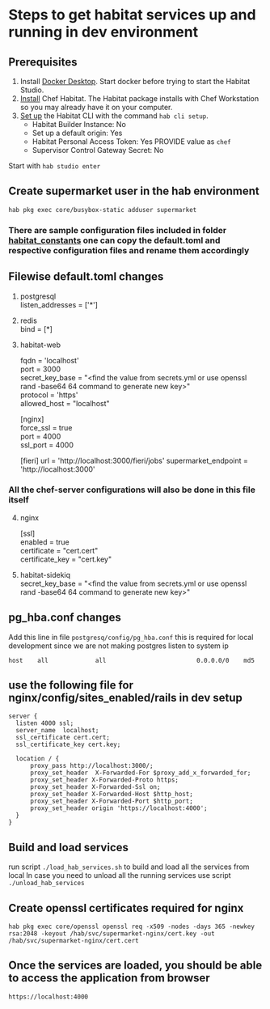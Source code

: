 # Steps to get habitat services up and running in dev environment

## Prerequisites

1. Install [Docker Desktop](https://www.docker.com/get-started). Start docker before trying to start the Habitat Studio.
2. [Install](https://docs.chef.io/habitat/install_habitat/) Chef Habitat. The Habitat package installs with Chef Workstation so you may already have it on your computer.
3. [Set up](https://docs.chef.io/habitat/hab_setup/) the Habitat CLI with the command `hab cli setup`.
    - Habitat Builder Instance: No
    - Set up a default origin: Yes
    - Habitat Personal Access Token: Yes PROVIDE value as `chef`
    - Supervisor Control Gateway Secret: No

Start with `hab studio enter`

## Create supermarket user in the hab environment

`hab pkg exec core/busybox-static adduser supermarket`

### There are sample configuration files included in folder [habitat_constants](https://github.com/chef/supermarket/tree/main/dev-docs/habitat_constants) one can copy the default.toml and respective configuration files and rename them accordingly
## Filewise default.toml changes 

1. postgresql \
    listen_addresses          = ['*']

2. redis \
    bind = [*]

3. habitat-web 

    fqdn            = 'localhost'\
    port            = 3000\
    secret_key_base =  "<find the value from secrets.yml or use  openssl rand -base64 64 command to generate new key>"\
    protocol        = 'https'\
    allowed_host    = "localhost"

    [nginx]\
    force_ssl = true\
    port      = 4000\
    ssl_port  = 4000

    [fieri]
    url                  = 'http://localhost:3000/fieri/jobs'
    supermarket_endpoint =  'http://localhost:3000'

### All the chef-server configurations will also be done in this file itself

4. nginx 

    [ssl]\
    enabled         = true\
    certificate     = "cert.cert"\
    certificate_key = "cert.key"

5. habitat-sidekiq \
    secret_key_base = "<find the value from secrets.yml or use  openssl rand -base64 64 command to generate new key>"

## pg_hba.conf changes 
Add this line in file `postgresq/config/pg_hba.conf` this is required for local development
since we are not making postgres listen to system ip

```
host    all             all                         0.0.0.0/0    md5
```

## use the following file for nginx/config/sites_enabled/rails in dev setup

```
server {
  listen 4000 ssl;
  server_name  localhost;
  ssl_certificate cert.cert;
  ssl_certificate_key cert.key;

  location / {
      proxy_pass http://localhost:3000/;
      proxy_set_header  X-Forwarded-For $proxy_add_x_forwarded_for;
      proxy_set_header X-Forwarded-Proto https;
      proxy_set_header X-Forwarded-Ssl on;
      proxy_set_header X-Forwarded-Host $http_host;
      proxy_set_header X-Forwarded-Port $http_port;
      proxy_set_header origin 'https://localhost:4000';
  }
}
```

## Build and load services 
run script `./load_hab_services.sh` to build and load all the services from local
In case you need to unload all the running services use script `./unload_hab_services`

## Create openssl certificates required for nginx

`hab pkg exec core/openssl openssl req -x509 -nodes -days 365 -newkey rsa:2048 -keyout /hab/svc/supermarket-nginx/cert.key -out /hab/svc/supermarket-nginx/cert.cert`
## Once the services are loaded, you should be able to access the application from browser
`https://localhost:4000` 



